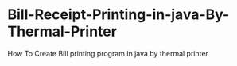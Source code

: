 # Bill-Receipt-Printing-in-java-By-Thermal-Printer
How To Create Bill printing program in java by thermal printer
